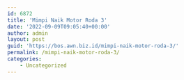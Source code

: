 ```yaml
---
id: 6872
title: 'Mimpi Naik Motor Roda 3'
date: '2022-09-09T09:05:40+00:00'
author: admin
layout: post
guid: 'https://bos.awn.biz.id/mimpi-naik-motor-roda-3/'
permalink: /mimpi-naik-motor-roda-3/
categories:
    - Uncategorized
---
```


